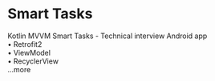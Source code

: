 # Smart Tasks
Kotlin MVVM Smart Tasks - Technical interview Android app  
• Retrofit2  
• ViewModel  
• RecyclerView  
...more
